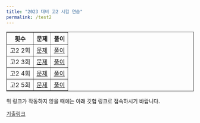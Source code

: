 ```yaml
---
title: "2023 대비 고2 시험 연습"
permalink: /test2
---
```

 

<table border="1">
<th>횟수</th> <th>문제</th> <th>풀이</th> 
 <tr>
	<td>고2 2회</td>
    <td><a href="/pdf/test2nd/고2 2회.pdf">문제</a></td>
    <td><a href="/pdf/test2nd/%5B풀이%5D 고2 2회.pdf">풀이</a></td>
  </tr>
   <tr>
	<td>고2 3회</td>
    <td><a href="/pdf/test2nd/고2 3회.pdf">문제</a></td>
    <td><a href="/pdf/test2nd/%5B풀이%5D 고2 3회.pdf">풀이</a></td>
  </tr>
     <tr>
	<td>고2 4회</td>
    <td><a href="/pdf/test2nd/고2 4회.pdf">문제</a></td>
    <td><a href="/pdf/test2nd/%5B풀이%5D 고2 4회.pdf">풀이</a></td>
  </tr>
     <tr>
	<td>고2 5회</td>
    <td><a href="/pdf/test2nd/고2 5회.pdf">문제</a></td>
    <td><a href="/pdf/test2nd/%5B풀이%5D 고2 5회.pdf">풀이</a></td>
  </tr>
</table>

위 링크가 작동하지 않을 때에는 아래 깃헙 링크로 접속하시기 바랍니다.

[기출링크](https://github.com/gwandae/test/tree/main/pdf/test2nd)